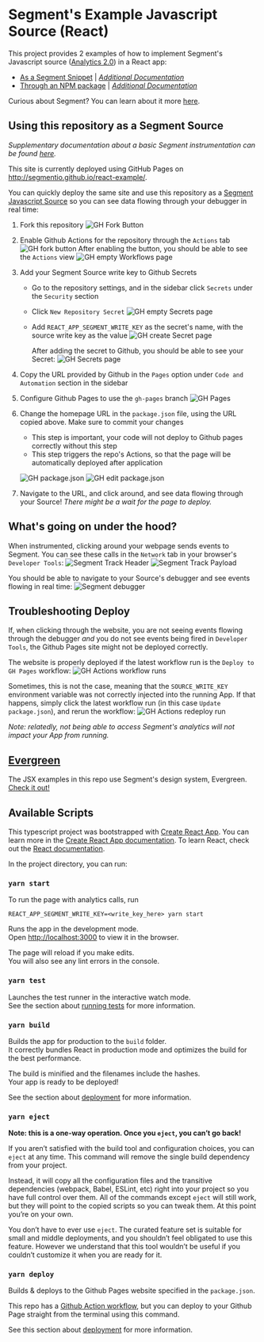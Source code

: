 # Segment's Example Javascript Source (React)

This project provides 2 examples of how to implement Segment's Javascript source ([Analytics 2.0](https://segment.com/docs/connections/sources/catalog/libraries/website/javascript/)) in a React app:

- [As a Segment Snippet](https://github.com/segmentio/react-example/tree/main/src/examples/analytics-quick-start) | _[Additional Documentation](https://segment.com/docs/connections/sources/catalog/libraries/website/javascript/quickstart/)_
- [Through an NPM package](https://github.com/segmentio/react-example/tree/main/src/examples/analytics-package) | _[Additional Documentation](https://github.com/segmentio/analytics-next#-using-as-an-npm-package)_

Curious about Segment? You can learn about it more [here](https://segment.com/docs/getting-started/).

## Using this repository as a Segment Source

_Supplementary documentation about a basic Segment instrumentation can be found [here](https://segment.com/docs/getting-started/02-simple-install/)._

This site is currently deployed using GitHub Pages on http://segmentio.github.io/react-example/.

You can quickly deploy the same site and use this repository as a [Segment Javascript Source](https://segment.com/docs/connections/sources/#website-libraries) so you can see data flowing through your debugger in real time:

1.  Fork this repository
    ![GH Fork Button](./public/readmeImages/ghForkButton.png)

2.  Enable Github Actions for the repository through the `Actions` tab
    ![GH fork button](./public/readmeImages/ghDisabledWorkflows.png)
    After enabling the button, you should be able to see the `Actions` view
    ![GH empty Workflows page](./public/readmeImages/ghEmptyWorkflows.png)

3.  Add your Segment Source write key to Github Secrets

    - Go to the repository settings, and in the sidebar click `Secrets` under the `Security` section
    - Click `New Repository Secret`
      ![GH empty Secrets page](./public/readmeImages/ghEmptySecrets.png)
    - Add `REACT_APP_SEGMENT_WRITE_KEY` as the secret's name, with the source write key as the value
      ![GH create Secret page](./public/readmeImages/ghNewSecret.png)

      After adding the secret to Github, you should be able to see your Secret:
      ![GH Secrets page](./public/readmeImages/ghSecrets.png)

4.  Copy the URL provided by Github in the `Pages` option under `Code and Automation` section in the sidebar

5.  Configure Github Pages to use the `gh-pages` branch
    ![GH Pages](./public/readmeImages/ghPages.png)

6.  Change the homepage URL in the `package.json` file, using the URL copied above. Make sure to commit your changes

    - This step is important, your code will not deploy to Github pages correctly without this step
    - This step triggers the repo's Actions, so that the page will be automatically deployed after application

    ![GH package.json](./public/readmeImages/ghPackageJson.png)
    ![GH edit package.json](./public/readmeImages/ghEditPackageJson.png)

7.  Navigate to the URL, and click around, and see data flowing through your Source! _There might be a wait for the page to deploy._

## What's going on under the hood?

When instrumented, clicking around your webpage sends events to Segment. You can see these calls in the `Network` tab in your browser's `Developer Tools`:
![Segment Track Header](./public/readmeImages/segmentTrackHeader.png)
![Segment Track Payload](./public/readmeImages/segmentTrackPayload.png)

You should be able to navigate to your Source's debugger and see events flowing in real time:
![Segment debugger](./public/readmeImages/segmentDebugger.png)

## Troubleshooting Deploy

If, when clicking through the website, you are not seeing events flowing through the debugger _and_ you do not see events being fired in `Developer Tools`, the Github Pages site might not be deployed correctly.

The website is properly deployed if the latest workflow run is the `Deploy to GH Pages` workflow:
![GH Actions workflow runs](./public/readmeImages/ghPagesDeploy.png)

Sometimes, this is not the case, meaning that the `SOURCE_WRITE_KEY` environment variable was not correctly injected into the running App. If that happens, simply click the latest workflow run (in this case `Update package.json`), and rerun the workflow:
![GH Actions redeploy run](./public/readmeImages/ghPagesRedeploy.png)

_Note: relatedly, not being able to access Segment's analytics will not impact your App from running._

## [Evergreen](https://evergreen.segment.com/)

The JSX examples in this repo use Segment's design system, Evergreen. [Check it out!](https://evergreen.segment.com/introduction/getting-started)

## Available Scripts

This typescript project was bootstrapped with [Create React App](https://github.com/facebook/create-react-app). You can learn more in the [Create React App documentation](https://facebook.github.io/create-react-app/docs/getting-started). To learn React, check out the [React documentation](https://reactjs.org/).

In the project directory, you can run:

### `yarn start`

To run the page with analytics calls, run

```
REACT_APP_SEGMENT_WRITE_KEY=<write_key_here> yarn start
```

Runs the app in the development mode.\
Open [http://localhost:3000](http://localhost:3000) to view it in the browser.

The page will reload if you make edits.\
You will also see any lint errors in the console.

### `yarn test`

Launches the test runner in the interactive watch mode.\
See the section about [running tests](https://facebook.github.io/create-react-app/docs/running-tests) for more information.

### `yarn build`

Builds the app for production to the `build` folder.\
It correctly bundles React in production mode and optimizes the build for the best performance.

The build is minified and the filenames include the hashes.\
Your app is ready to be deployed!

See the section about [deployment](https://facebook.github.io/create-react-app/docs/deployment) for more information.

### `yarn eject`

**Note: this is a one-way operation. Once you `eject`, you can’t go back!**

If you aren’t satisfied with the build tool and configuration choices, you can `eject` at any time. This command will remove the single build dependency from your project.

Instead, it will copy all the configuration files and the transitive dependencies (webpack, Babel, ESLint, etc) right into your project so you have full control over them. All of the commands except `eject` will still work, but they will point to the copied scripts so you can tweak them. At this point you’re on your own.

You don’t have to ever use `eject`. The curated feature set is suitable for small and middle deployments, and you shouldn’t feel obligated to use this feature. However we understand that this tool wouldn’t be useful if you couldn’t customize it when you are ready for it.

### `yarn deploy`

Builds & deploys to the Github Pages website specified in the `package.json`.

This repo has a [Github Action workflow](INSERT_LINK_TO_WORKFLOW_HERE), but you can deploy to your Github Page straight from the terminal using this command.

See this section about [deployment](https://github.com/tschaub/gh-pages#deploying-with-github-actions) for more information.
